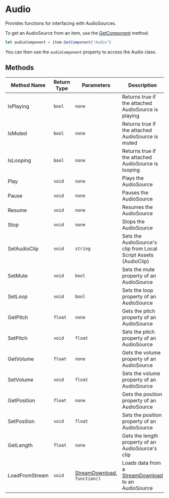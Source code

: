 # Audio

Provides functions for interfacing with AudioSources.

To get an AudioSource from an item, use the [GetComponent](./../../item/getcomponent.md) method.

```js
let audioComponent = item.GetComponent("Audio")
```

You can then use the `audioComponent` property to access the Audio class.

## Methods

Method Name | Return Type | Parameters | Description
--- | --- | --- | ---
IsPlaying | `bool` | `none` | Returns true if the attached AudioSource is playing
IsMuted | `bool` | `none` | Returns true if the attached AudioSource is muted
IsLooping | `bool` | `none` | Returns true if the attached AudioSource is looping
Play | `void` | `none` | Plays the AudioSource
Pause | `void` | `none` | Pauses the AudioSource
Resume | `void` | `none` | Resumes the AudioSource
Stop | `void` | `none` | Stops the AudioSource
SetAudioClip | `void` | `string` | Sets the AudioSource's clip from Local Script Assets (AudioClip)
SetMute | `void` | `bool` | Sets the mute property of an AudioSource
SetLoop | `void` | `bool` | Sets the loop property of an AudioSource
GetPitch | `float` | `none` | Gets the pitch property of an AudioSource
SetPitch | `void` | `float` | Sets the pitch property of an AudioSource
GetVolume | `float` | `none` | Gets the volume property of an AudioSource
SetVolume | `void` | `float` | Sets the volume property of an AudioSource
GetPosition | `float` | `none` | Gets the position property of an AudioSource
SetPosition | `void` | `float` | Sets the position property of an AudioSource
GetLength | `float` | `none` | Gets the length property of an AudioSource's clip
LoadFromStream | `void` | [StreamDownload](./../../streamdownload/index.md), `function()` | Loads data from a [StreamDownload](./../../streamdownload/index.md) to an AudioSource